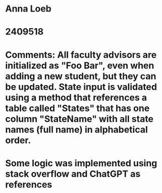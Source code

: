 # Anna Loeb
# 2409518
# Comments: All faculty advisors are initialized as "Foo Bar", even when adding a new student, but they can be updated. State input is validated using a method that references a table called "States" that has one column "StateName" with all state names (full name) in alphabetical order. 
# Some logic was implemented using stack overflow and ChatGPT as references

